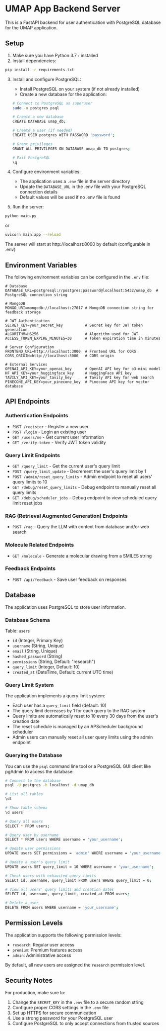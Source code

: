 # UMAP App Backend Server

This is a FastAPI backend for user authentication with PostgreSQL database for the UMAP application.

## Setup

1. Make sure you have Python 3.7+ installed
2. Install dependencies:
```bash
pip install -r requirements.txt
```

3. Install and configure PostgreSQL:
   - Install PostgreSQL on your system (if not already installed)
   - Create a new database for the application:
   ```bash
   # Connect to PostgreSQL as superuser
   sudo -u postgres psql
   
   # Create a new database
   CREATE DATABASE umap_db;
   
   # Create a user (if needed)
   CREATE USER postgres WITH PASSWORD 'password';
   
   # Grant privileges
   GRANT ALL PRIVILEGES ON DATABASE umap_db TO postgres;
   
   # Exit PostgreSQL
   \q
   ```

4. Configure environment variables:
   - The application uses a `.env` file in the server directory
   - Update the `DATABASE_URL` in the .env file with your PostgreSQL connection details
   - Default values will be used if no .env file is found

5. Run the server:
```bash
python main.py
```
or
```bash
uvicorn main:app --reload
```

The server will start at http://localhost:8000 by default (configurable in .env)

## Environment Variables

The following environment variables can be configured in the `.env` file:

```
# Database
DATABASE_URL=postgresql://postgres:password@localhost:5432/umap_db  # PostgreSQL connection string

# MongoDB
MONGO_URI=mongodb://localhost:27017 # MongoDB connection string for feedback storage

# JWT Authentication
SECRET_KEY=your_secret_key          # Secret key for JWT token generation
ALGORITHM=HS256                     # Algorithm used for JWT
ACCESS_TOKEN_EXPIRE_MINUTES=30      # Token expiration time in minutes

# Server Configuration
FRONTEND_URL=http://localhost:3000  # Frontend URL for CORS
CORS_ORIGIN=http://localhost:3000   # CORS origin

# External Services
OPENAI_API_KEY=your_openai_key      # OpenAI API key for o3-mini model
HF_API_KEY=your_huggingface_key     # HuggingFace API key
TAVILY_API_KEY=your_tavily_key      # Tavily API key for web search
PINECONE_API_KEY=your_pinecone_key  # Pinecone API key for vector database
```

## API Endpoints

### Authentication Endpoints
- `POST /register` - Register a new user
- `POST /login` - Login an existing user
- `GET /users/me` - Get current user information
- `GET /verify-token` - Verify JWT token validity

### Query Limit Endpoints
- `GET /query_limit` - Get the current user's query limit
- `POST /query_limit_update` - Decrement the user's query limit by 1
- `POST /admin/reset_query_limits` - Admin endpoint to reset all users' query limits to 10
- `GET /debug/reset_query_limits` - Debug endpoint to manually reset all query limits
- `GET /debug/scheduler_jobs` - Debug endpoint to view scheduled query limit reset jobs

### RAG (Retrieval Augmented Generation) Endpoints
- `POST /rag` - Query the LLM with context from database and/or web search

### Molecule Related Endpoints
- `GET /molecule` - Generate a molecular drawing from a SMILES string

### Feedback Endpoints
- `POST /api/feedback` - Save user feedback on responses

## Database

The application uses PostgreSQL to store user information.

### Database Schema

Table: `users`
- `id` (Integer, Primary Key)
- `username` (String, Unique)
- `email` (String, Unique)
- `hashed_password` (String)
- `permissions` (String, Default: "research")
- `query_limit` (Integer, Default: 10)
- `created_at` (DateTime, Default: current UTC time)

### Query Limit System

The application implements a query limit system:
- Each user has a `query_limit` field (default: 10)
- The query limit decreases by 1 for each query to the RAG system
- Query limits are automatically reset to 10 every 30 days from the user's creation date
- The reset schedule is managed by an APScheduler background scheduler
- Admin users can manually reset all user query limits using the admin endpoint

### Querying the Database

You can use the `psql` command line tool or a PostgreSQL GUI client like pgAdmin to access the database:

```bash
# Connect to the database
psql -U postgres -h localhost -d umap_db

# List all tables
\dt

# Show table schema
\d users

# Query all users
SELECT * FROM users;

# Query user by username
SELECT * FROM users WHERE username = 'your_username';

# Update user permissions
UPDATE users SET permissions = 'admin' WHERE username = 'your_username';

# Update a user's query limit
UPDATE users SET query_limit = 10 WHERE username = 'your_username';

# Check users with exhausted query limits
SELECT id, username, query_limit FROM users WHERE query_limit = 0;

# View all users' query limits and creation dates
SELECT id, username, query_limit, created_at FROM users;

# Delete a user
DELETE FROM users WHERE username = 'your_username';
```

## Permission Levels

The application supports the following permission levels:
- `research`: Regular user access
- `premium`: Premium features access
- `admin`: Administrative access

By default, all new users are assigned the `research` permission level.

## Security Notes

For production, make sure to:
1. Change the `SECRET_KEY` in the `.env` file to a secure random string
2. Configure proper CORS settings in the `.env` file
3. Set up HTTPS for secure communication
4. Use a strong password for your PostgreSQL user
5. Configure PostgreSQL to only accept connections from trusted sources
